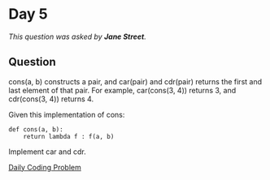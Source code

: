 # Day 5

*This question was asked by **Jane Street**.*

## Question

cons(a, b) constructs a pair, and car(pair) and cdr(pair) returns the first and last element of that pair. For example, car(cons(3, 4)) returns 3, and cdr(cons(3, 4)) returns 4.

Given this implementation of cons:

	
	def cons(a, b):
	    return lambda f : f(a, b)

Implement car and cdr.
	    

[Daily Coding Problem](https://dailycodingproblem.com/)
